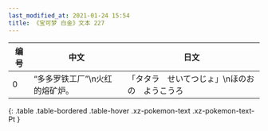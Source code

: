 ```yaml
---
last_modified_at: 2021-01-24 15:54
title: 《宝可梦 白金》文本 227
---
```

| 编号 | 中文 | 日文 |
| ---- | ---- | ---- |
| 0 | “多多罗铁工厂”\n火红的熔矿炉。 | 「タタラ　せいてつじょ」\nほのおの　ようこうろ |
{: .table .table-bordered .table-hover .xz-pokemon-text .xz-pokemon-text-Pt }